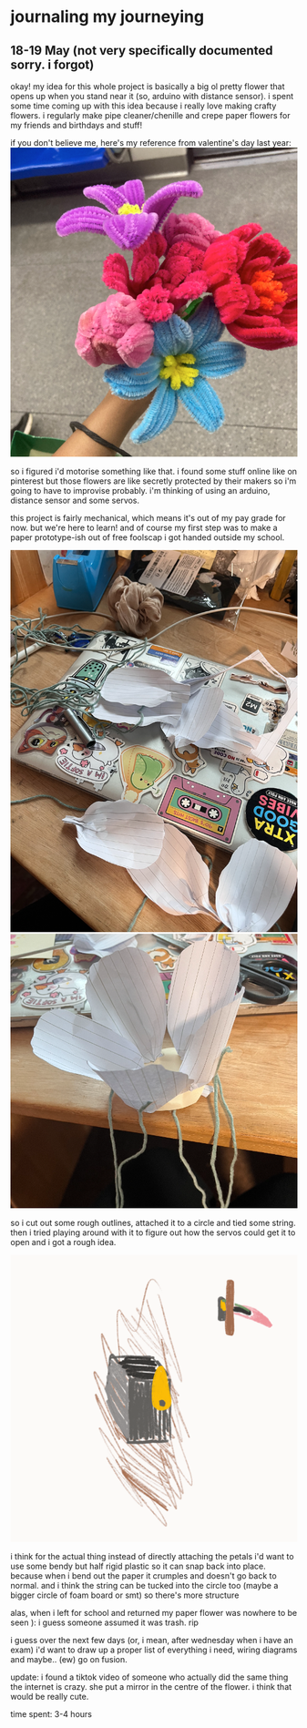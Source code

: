 # journaling my journeying

## 18-19 May (not very specifically documented sorry. i forgot)

okay! my idea for this whole project is basically a big ol pretty flower that opens up when you stand near it (so, arduino with distance sensor). i spent some time coming up with this idea because i really love making crafty flowers. i regularly make pipe cleaner/chenille and crepe paper flowers for my friends and birthdays and stuff!

if you don't believe me, here's my reference from valentine's day last year:
![bouquet](https://github.com/mynameisashllee/flora/blob/main/journalassets/chenillebouquet.png?raw=true)

so i figured i'd motorise something like that. i found some stuff online like on pinterest but those flowers are like secretly protected by their makers so i'm going to have to improvise probably. i'm thinking of using an arduino, distance sensor and some servos.

this project is fairly mechanical, which means it's out of my pay grade for now. but we're here to learn! and of course my first step was to make a paper prototype-ish out of free foolscap i got handed outside my school.

![paper petal](https://github.com/mynameisashllee/flora/blob/main/journalassets/paperpetal.png?raw=true)
![paper flower](https://github.com/mynameisashllee/flora/blob/main/journalassets/paperflower.png?raw=true)

so i cut out some rough outlines, attached it to a circle and tied some string. then i tried playing around with it to figure out how the servos could get it to open and i got a rough idea. 

![animation!](https://github.com/mynameisashllee/flora/blob/main/journalassets/servo.gif?raw=true)

i think for the actual thing instead of directly attaching the petals i'd want to use some bendy but half rigid plastic so it can snap back into place. because when i bend out the paper it crumples and doesn't go back to normal. and i think the string can be tucked into the circle too (maybe a bigger circle of foam board or smt) so there's more structure

alas, when i left for school and returned my paper flower was nowhere to be seen ): i guess someone assumed it was trash. rip

i guess over the next few days (or, i mean, after wednesday when i have an exam) i'd want to draw up a proper list of everything i need, wiring diagrams and maybe.. (ew) go on fusion.

update: i found a tiktok video of someone who actually did the same thing the internet is crazy. she put a mirror in the centre of the flower. i think that would be really cute.

time spent: 3-4 hours